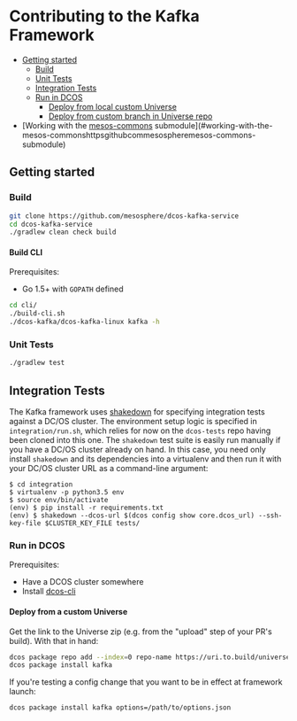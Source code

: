 # Contributing to the Kafka Framework

<!-- TOC START: generated by generate-md-toc.py, do not edit below this line -->

- [Getting started](#getting-started)
  - [Build](#build)
  - [Unit Tests](#unit-tests)
  - [Integration Tests](#integration-tests)
  - [Run in DCOS](#run-in-dcos)
    - [Deploy from local custom Universe](#deploy-from-local-custom-universe)
    - [Deploy from custom branch in Universe repo](#deploy-from-custom-branch-in-universe-repo)
- [Working with the [mesos-commons](https://github.com/mesosphere/mesos-commons) submodule](#working-with-the-mesos-commonshttpsgithubcommesospheremesos-commons-submodule)

<!-- TOC END: generated by generate-md-toc.py, do not edit above this line -->

## Getting started

### Build

``` bash
git clone https://github.com/mesosphere/dcos-kafka-service
cd dcos-kafka-service
./gradlew clean check build
```

#### Build CLI

Prerequisites:
- Go 1.5+ with `GOPATH` defined

``` bash
cd cli/
./build-cli.sh
./dcos-kafka/dcos-kafka-linux kafka -h
```

### Unit Tests

``` bash
./gradlew test
```

## Integration Tests

The Kafka framework uses [shakedown](https://github.com/dcos/shakedown) for specifying integration tests against a DC/OS cluster. The environment setup logic is specified in `integration/run.sh`, which relies for now on the `dcos-tests` repo having been cloned into this one. The `shakedown` test suite is easily run manually if you have a DC/OS cluster already on hand. In this case, you need only install `shakedown` and its dependencies into a virtualenv and then run it with your DC/OS cluster URL as a command-line argument:

    $ cd integration
    $ virtualenv -p python3.5 env
    $ source env/bin/activate
    (env) $ pip install -r requirements.txt
    (env) $ shakedown --dcos-url $(dcos config show core.dcos_url) --ssh-key-file $CLUSTER_KEY_FILE tests/

### Run in DCOS

Prerequisites:
- Have a DCOS cluster somewhere
- Install [dcos-cli](https://docs.mesosphere.com/administration/introcli/cli/)

#### Deploy from a custom Universe

Get the link to the Universe zip (e.g. from the "upload" step of your PR's build). With that in hand:

``` bash
dcos package repo add --index=0 repo-name https://uri.to.build/universe-name.zip
dcos package install kafka
```

If you're testing a config change that you want to be in effect at framework launch:

``` bash
dcos package install kafka options=/path/to/options.json
```

